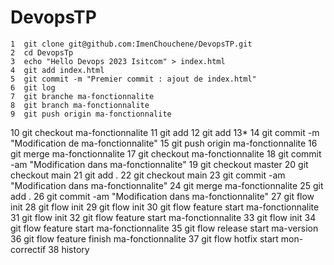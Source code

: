 # DevopsTP

    1  git clone git@github.com:ImenChouchene/DevopsTP.git
    2  cd DevopsTp
    3  echo "Hello Devops 2023 Isitcom" > index.html
    4  git add index.html
    5  git commit -m "Premier commit : ajout de index.html"
    6  git log
    7  git branche ma-fonctionnalite
    8  git branch ma-fonctionnalite
    9  git push origin ma-fonctionnalite
   10  git checkout ma-fonctionnalite
   11  git add
   12  git add
   13*
   14  git commit -m "Modification de ma-fonctionnalite"
   15  git push origin ma-fonctionnalite
   16  git merge ma-fonctionnalite
   17  git checkout ma-fonctionnalite
   18  git commit -am "Modification dans ma-fonctionnalite"
   19  git checkout master
   20  git checkout main
   21  git add .
   22  git checkout main
   23  git commit -am "Modification dans ma-fonctionnalite"
   24  git merge ma-fonctionnalite
   25  git add .
   26  git commit -am "Modification dans ma-fonctionnalite"
   27  git flow init
   28  git flow init
   29  git flow init
   30  git flow feature start ma-fonctionnalite
   31  git flow init
   32  git flow feature start ma-fonctionnalite
   33  git flow init
   34  git flow feature start ma-fonctionnalite
   35  git flow release start ma-version
   36  git flow feature finish ma-fonctionnalite
   37  git flow hotfix start mon-correctif
   38  history
